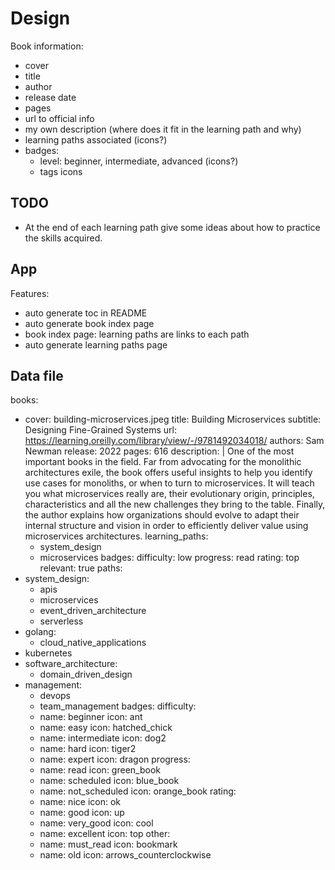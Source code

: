 # Design

Book information:
  - cover
  - title
  - author
  - release date
  - pages
  - url to official info
  - my own description (where does it fit in the learning path and why)
  - learning paths associated (icons?)
  - badges:
    - level: beginner, intermediate, advanced (icons?)
    - tags icons

## TODO

- At the end of each learning path give some ideas about how to practice the skills acquired.

## App

Features:
- auto generate toc in README
- auto generate book index page
- book index page: learning paths are links to each path
- auto generate learning paths page


## Data file

books:
  - cover: building-microservices.jpeg
    title: Building Microservices
    subtitle: Designing Fine-Grained Systems
    url: https://learning.oreilly.com/library/view/-/9781492034018/
    authors: Sam Newman
    release: 2022
    pages: 616
    description: |
      One of the most important books in the field. Far from advocating for the monolithic architectures exile, the book offers useful insights to help you identify use cases for monoliths, or when to turn to microservices. It will teach you what microservices really are, their evolutionary origin, principles, characteristics and all the new challenges they bring to the table. Finally, the author explains how organizations should evolve to adapt their internal structure and vision in order to efficiently deliver value using microservices architectures.
    learning_paths:
      - system_design
      - microservices
    badges:
      difficulty: low
      progress: read
      rating: top
      relevant: true
paths:
  - system_design:
    - apis
    - microservices
    - event_driven_architecture
    - serverless
  - golang:
    - cloud_native_applications
  - kubernetes
  - software_architecture:
    - domain_driven_design
  - management:
    - devops
    - team_management
badges:
  difficulty:
    - name: beginner
      icon: ant
    - name: easy
      icon: hatched_chick
    - name: intermediate
      icon: dog2
    - name: hard
      icon: tiger2
    - name: expert
      icon: dragon
  progress:
    - name: read
      icon: green_book
    - name: scheduled
      icon: blue_book
    - name: not_scheduled
      icon: orange_book
  rating:
    - name: nice
      icon: ok
    - name: good
      icon: up
    - name: very_good
      icon: cool
    - name: excellent
      icon: top
  other:
    - name: must_read
      icon: bookmark
    - name: old
      icon: arrows_counterclockwise

